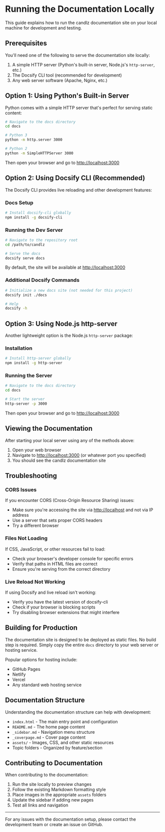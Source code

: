 # Running the Documentation Locally

This guide explains how to run the candlz documentation site on your local machine for development and testing.

## Prerequisites

You'll need one of the following to serve the documentation site locally:

1. A simple HTTP server (Python's built-in server, Node.js's `http-server`, etc.)
2. The Docsify CLI tool (recommended for development)
3. Any web server software (Apache, Nginx, etc.)

## Option 1: Using Python's Built-in Server

Python comes with a simple HTTP server that's perfect for serving static content:

```bash
# Navigate to the docs directory
cd docs

# Python 3
python -m http.server 3000

# Python 2
python -m SimpleHTTPServer 3000
```

Then open your browser and go to <http://localhost:3000>

## Option 2: Using Docsify CLI (Recommended)

The Docsify CLI provides live reloading and other development features:

### Docs Setup

```bash
# Install docsify-cli globally
npm install -g docsify-cli
```

### Running the Dev Server

```bash
# Navigate to the repository root
cd /path/to/candlz

# Serve the docs
docsify serve docs
```

By default, the site will be available at <http://localhost:3000>

### Additional Docsify Commands

```bash
# Initialize a new docs site (not needed for this project)
docsify init ./docs

# Help
docsify -h
```

## Option 3: Using Node.js http-server

Another lightweight option is the Node.js `http-server` package:

### Installation

```bash
# Install http-server globally
npm install -g http-server
```

### Running the Server

```bash
# Navigate to the docs directory
cd docs

# Start the server
http-server -p 3000
```

Then open your browser and go to <http://localhost:3000>

## Viewing the Documentation

After starting your local server using any of the methods above:

1. Open your web browser
2. Navigate to <http://localhost:3000> (or whatever port you specified)
3. You should see the candlz documentation site

## Troubleshooting

### CORS Issues

If you encounter CORS (Cross-Origin Resource Sharing) issues:

- Make sure you're accessing the site via <http://localhost> and not via IP address
- Use a server that sets proper CORS headers
- Try a different browser

### Files Not Loading

If CSS, JavaScript, or other resources fail to load:

- Check your browser's developer console for specific errors
- Verify that paths in HTML files are correct
- Ensure you're serving from the correct directory

### Live Reload Not Working

If using Docsify and live reload isn't working:

- Verify you have the latest version of docsify-cli
- Check if your browser is blocking scripts
- Try disabling browser extensions that might interfere

## Building for Production

The documentation site is designed to be deployed as static files. No build step is required. Simply copy the entire `docs` directory to your web server or hosting service.

Popular options for hosting include:

- GitHub Pages
- Netlify
- Vercel
- Any standard web hosting service

## Documentation Structure

Understanding the documentation structure can help with development:

- `index.html` - The main entry point and configuration
- `README.md` - The home page content
- `_sidebar.md` - Navigation menu structure
- `_coverpage.md` - Cover page content
- `assets/` - Images, CSS, and other static resources
- Topic folders - Organized by feature/section

## Contributing to Documentation

When contributing to the documentation:

1. Run the site locally to preview changes
2. Follow the existing Markdown formatting style
3. Place images in the appropriate `assets` folders
4. Update the sidebar if adding new pages
5. Test all links and navigation

---

For any issues with the documentation setup, please contact the development team or create an issue on GitHub.
